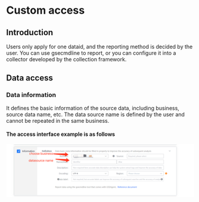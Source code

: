 # Custom access

## Introduction

Users only apply for one dataid, and the reporting method is decided by the user. You can use gsecmdline to report, or you can configure it into a collector developed by the collection framework.

## Data access

### Data information

It defines the basic information of the source data, including business, source data name, etc. The data source name is defined by the user and cannot be repeated in the same business.

#### The access interface example is as follows

![](../../../../assets/access_new_custom.png)